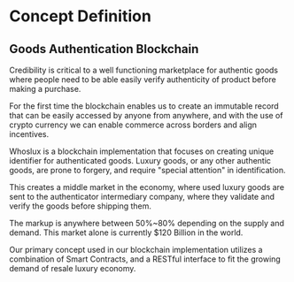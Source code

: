 # Concept Definition

## Goods Authentication Blockchain

Credibility is critical to a well functioning marketplace for authentic goods where people need to be able easily verify authenticity of product before making a purchase.

For the first time the blockchain enables us to create an immutable record that can be easily accessed by anyone from anywhere, and with the use of crypto currency we can enable commerce across borders and align incentives.

Whoslux is a blockchain implementation that focuses on creating unique identifier for authenticated goods. Luxury goods, or any other authentic goods, are prone to forgery, and require "special attention" in identification.

This creates a middle market in the economy, where used luxury goods are sent to the authenticator intermediary company, where they validate and verify the goods before shipping them.

The markup is anywhere between 50%~80% depending on the supply and demand. This market alone is currently $120 Billion in the world.

Our primary concept used in our blockchain implementation utilizes a combination of Smart Contracts, and a RESTful interface to fit the growing demand of resale luxury economy.
